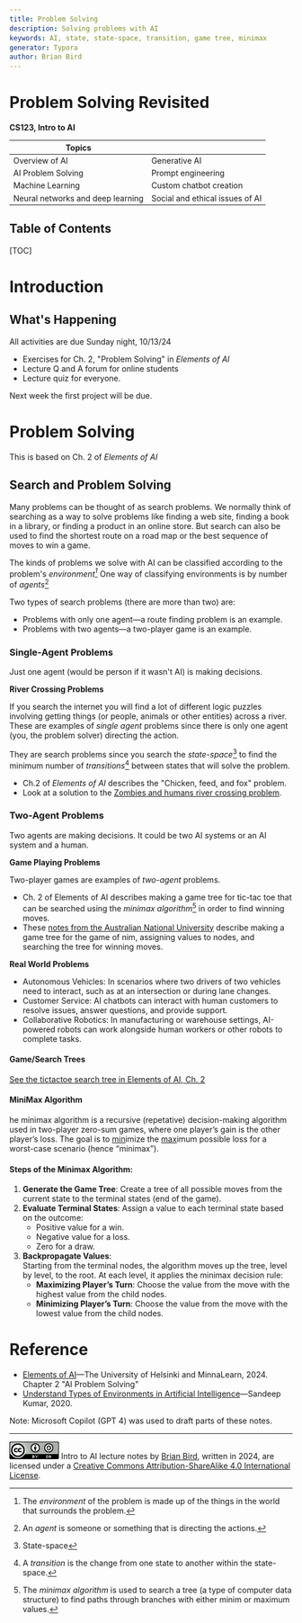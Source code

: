 ```yaml
---
title: Problem Solving
description: Solving problems with AI
keywords: AI, state, state-space, transition, game tree, minimax
generator: Typora
author: Brian Bird
---
```


<h1>Problem Solving Revisited</h1>

**CS123, Intro to AI**

| Topics                            |                                 |
| --------------------------------- | ------------------------------- |
| Overview of AI                    | Generative AI                   |
| AI Problem Solving                | Prompt engineering              |
| Machine Learning                  | Custom chatbot creation         |
| Neural networks and deep learning | Social and ethical issues of AI |



<h2>Table of Contents</h2>

[TOC]

# Introduction

## What's Happening

All activities are due Sunday night, 10/13/24

- Exercises for Ch. 2, "Problem Solving" in *Elements of AI*
- Lecture Q and A forum for online students
- Lecture quiz for everyone.

Next week the first project will be due.

# Problem Solving

This is based on Ch. 2 of *Elements of AI*

## Search and Problem Solving

Many problems can be thought of as search problems. We normally think of searching as a way to solve problems like finding a web site, finding a book in a library, or finding a product in an online store. But search can also be used to find the shortest route on a road map or the best sequence of moves to win a game.

The kinds of problems we solve with AI can be classified according to the problem's *environment[^1]* One way of classifying environments is by number of *agents*[^2]

Two types of search problems (there are more than two) are:

- Problems with only one agent&mdash;a route finding problem is an example.
- Problems with two agents&mdash;a two-player game is an example.

### Single-Agent Problems

Just one agent (would be person if it wasn't AI) is making decisions.

**River Crossing Problems**

If you search the internet you will find a lot of different logic puzzles involving getting things (or people, animals or other entities) across a river. These are examples of *single agent* problems since there is only one agent (you, the problem solver) directing the action. 

They are search problems since you search the *state-space*[^3] to find the minimum number of *transitions*[^4] between states that will solve the problem.

- Ch.2 of *Elements of AI* describes the "Chicken, feed, and fox" problem.
- Look at a solution to  the [Zombies and humans river crossing problem](https://lcc-cit.github.io/CS123-CourseMaterials/LectureNotes/Topic-01-4-ZombieCrossingSolution.html).

### Two-Agent Problems

Two agents are making decisions. It could be two AI systems or an AI system and a human.

**Game Playing Problems**

Two-player games are examples of *two-agent* problems.

- Ch. 2 of Elements of AI describes making a game tree for tic-tac toe that can be searched using the *minimax algorithm*[^5] in order to find winning moves.
- These [notes from the Australian National University](https://gitlab.cecs.anu.edu.au/pages/2021-S1/courses/comp1100/lectures/09-2-Game_Trees.pdf) describe making a game tree for the game of nim, assigning values to nodes, and searching the tree for winning moves.

**Real World Problems**

- Autonomous Vehicles: In scenarios where two drivers of two vehicles need to interact, such as at an intersection or during lane changes.
- Customer Service: AI chatbots can interact with human customers to resolve issues, answer questions, and provide support.
- Collaborative Robotics: In manufacturing or warehouse settings, AI-powered robots can work alongside human workers or other robots to complete tasks.

#### Game/Search Trees

[See the tictactoe search tree in Elements of AI, Ch. 2](https://course.elementsofai.com/2/3)

#### MiniMax Algorithm

he minimax algorithm is a recursive (repetative) decision-making algorithm used in two-player zero-sum games, where one player’s gain is the other player’s loss. The goal is to <u>min</u>imize the <u>max</u>imum possible loss for a worst-case scenario (hence “minimax”).

#### Steps of the Minimax Algorithm:

1. **Generate the Game Tree**: Create a tree of all possible moves from the current state to the terminal states (end of the game).
2. **Evaluate Terminal States**: Assign a value to each terminal state based on the outcome:
   - Positive value for a win.
   - Negative value for a loss.
   - Zero for a draw.
3. **Backpropagate Values**:  
   Starting from the terminal nodes, the algorithm moves up the tree, level by level, to the root. At each level, it applies the minimax decision rule:
   - **Maximizing Player’s Turn**: Choose the value from the move with the highest value from the child nodes.
   - **Minimizing Player’s Turn**: Choose the value from the move with the lowest value from the child nodes.



# Reference

- [Elements of AI](https://www.elementsofai.com/)&mdash;The University of Helsinki and MinnaLearn, 2024. 
  Chapter 2 "AI Problem Solving"
- [Understand Types of Environments in Artificial Intelligence](https://www.aitude.com/understand-types-of-environments-in-artificial-intelligence/)&mdash;Sandeep Kumar, 2020.

[^1]: The *environment* of the problem is made up of the things in the world that surrounds the problem.
[^2]: An *agent* is someone or something that is directing the actions.
[^3]: State-space
[^4]: A *transition* is the change from one state to another within the state-space.
[^5]: The *minimax algorithm* is used to search a tree (a type of computer data structure) to find paths through branches with either minim or maximum values.



Note: Microsoft Copilot (GPT 4) was used to draft parts of these notes.

---

[![Creative Commons License](Images/cc-by-sa-88x31.png)](http://creativecommons.org/licenses/by-sa/4.0/) Intro to AI lecture notes by [Brian Bird](https://profbird.dev), written in <time>2024</time>, are licensed under a [Creative Commons Attribution-ShareAlike 4.0 International License](http://creativecommons.org/licenses/by-sa/4.0/). 
